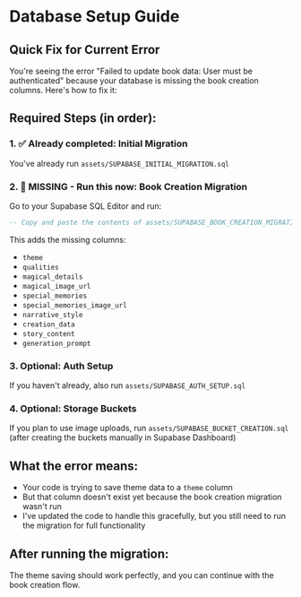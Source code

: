 # Database Setup Guide

## Quick Fix for Current Error

You're seeing the error "Failed to update book data: User must be authenticated" because your database is missing the book creation columns. Here's how to fix it:

## Required Steps (in order):

### 1. ✅ Already completed: Initial Migration
You've already run `assets/SUPABASE_INITIAL_MIGRATION.sql`

### 2. 🔧 **MISSING - Run this now**: Book Creation Migration
Go to your Supabase SQL Editor and run:
```sql
-- Copy and paste the contents of assets/SUPABASE_BOOK_CREATION_MIGRATION.sql
```

This adds the missing columns:
- `theme`
- `qualities` 
- `magical_details`
- `magical_image_url`
- `special_memories`
- `special_memories_image_url`
- `narrative_style`
- `creation_data`
- `story_content`
- `generation_prompt`

### 3. Optional: Auth Setup
If you haven't already, also run `assets/SUPABASE_AUTH_SETUP.sql`

### 4. Optional: Storage Buckets
If you plan to use image uploads, run `assets/SUPABASE_BUCKET_CREATION.sql` (after creating the buckets manually in Supabase Dashboard)

## What the error means:
- Your code is trying to save theme data to a `theme` column
- But that column doesn't exist yet because the book creation migration wasn't run
- I've updated the code to handle this gracefully, but you still need to run the migration for full functionality

## After running the migration:
The theme saving should work perfectly, and you can continue with the book creation flow. 